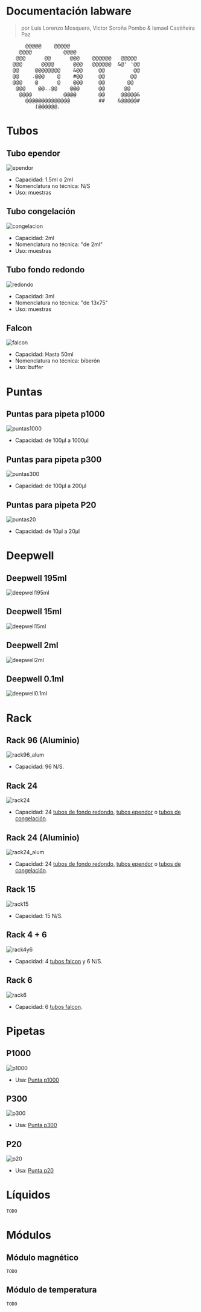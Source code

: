 # Documentación labware
> por Luis Lorenzo Mosquera, Victor Soroña Pombo & Ismael Castiñeira Paz 
<pre>
      @@@@@    @@@@@                                                                               
    @@@@          @@@@                                                         
   @@@      @@      @@@    @@@@@@   @@@@@
  @@@      @@@@      @@@   @@@@@@  &amp;@&apos; &apos;@@
  @@     @@@@@@@@    &amp;@@     @@         @@
  @@    .@@@    @    #@@     @@        @@
  @@@    @      @    @@@     @@       @@
   @@@    @@..@@    @@@      @@      @@
    @@@@          @@@@       @@     @@@@@&amp;
      @@@@@@@@@@@@@@         ##    &amp;@@@@@#
         (@@@@@@.
</pre>

# Tubos

<a id="ependor"></a>  

## Tubo ependor  
![ependor](img/labware/ependor.jpeg)
* Capacidad: 1.5ml o 2ml
* Nomenclatura no técnica: N/S
* Uso: muestras


<a id="congelacion"></a>  

## Tubo congelación  
![congelacion](img/labware/congelacion.jpeg)
* Capacidad: 2ml
* Nomenclatura no técnica: "de 2ml"
* Uso: muestras


<a id="f_redondo"></a>  

## Tubo fondo redondo  
![redondo](img/labware/redondo.jpeg)
* Capacidad: 3ml
* Nomenclatura no técnica: "de 13x75"
* Uso: muestras


<a id="falcon"></a>  

## Falcon  
![falcon](img/labware/falcon.jpeg)
* Capacidad: Hasta 50ml
* Nomenclatura no técnica: biberón
* Uso: buffer

# Puntas

<a id="puntas1000"></a>  

## Puntas para pipeta p1000
![puntas1000](img/labware/puntas1000.jpeg)
* Capacidad: de 100µl a 1000µl


<a id="puntas300"></a>  

## Puntas para pipeta p300
![puntas300](img/labware/puntas300.jpeg)
* Capacidad: de 100µl a 200µl


<a id="puntas20"></a>  

## Puntas para pipeta P20
![puntas20](img/labware/puntas20.jpeg)
* Capacidad: de 10µl a 20µl


# Deepwell

<a id="deepwell195ml"></a>

## Deepwell 195ml
![deepwell195ml](img/labware/deepwell195ml.jpeg)


<a id="deepwell15ml"></a>  

## Deepwell 15ml
![deepwell15ml](img/labware/deepwell15ml.jpeg)


<a id="deepwell2ml"></a>  

## Deepwell 2ml
![deepwell2ml](img/labware/deepwell2ml.jpeg)


<a id="deepwell0.1ml"></a>

## Deepwell 0.1ml
![deepwell0.1ml](img/labware/deepwell0.1ml.jpeg)

# Rack

<a id="rack96_alum"></a>

## Rack 96 (Aluminio)
![rack96_alum](img/labware/rack96_alum.jpeg)
* Capacidad: 96 N/S.


<a id="rack24"></a>

## Rack 24
![rack24](img/labware/rack24.jpeg)
* Capacidad: 24 [tubos de fondo redondo](#f_redondo), [tubos ependor](#ependor) o [tubos de congelación](#congelacion).


<a id="rack24_alum"></a>

## Rack 24 (Aluminio)
![rack24_alum](img/labware/rack24_alum.jpeg)
* Capacidad: 24 [tubos de fondo redondo](#f_redondo), [tubos ependor](#ependor) o [tubos de congelación](#congelacion).


<a id="rack15"></a>

## Rack 15
![rack15](img/labware/rack15.jpeg)
* Capacidad: 15 N/S.


<a id="rack4y6"></a>

## Rack 4 + 6
![rack4y6](img/labware/rack4y6.jpeg)
* Capacidad: 4 [tubos falcon](#falcon) y  6 N/S.


<a id="rack6"></a>

## Rack 6
![rack6](img/labware/rack6.jpeg)
* Capacidad: 6 [tubos falcon](#falcon).


# Pipetas

<a id="p1000"></a>

## P1000
![p1000](img/pipetas/p1000.png)
* Usa: [Punta p1000](#puntas1000)


<a id="p300"></a>

## P300
![p300](img/pipetas/p300.png)
* Usa: [Punta p300](#puntas300)

<a id="p20"></a>

## P20
![p20](img/pipetas/p20.png)
* Usa: [Punta p20](#puntas20)

# Líquidos

~~~
TODO
~~~

# Módulos

<a id="m_magnetico"></a>

## Módulo magnético
~~~
TODO
~~~

<a id="m_temperatura"></a>

## Módulo de temperatura
~~~
TODO
~~~